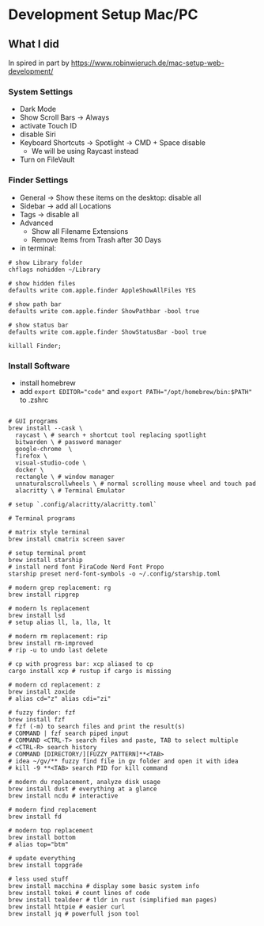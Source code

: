 # Development Setup Mac/PC

## What I did

In spired in part by https://www.robinwieruch.de/mac-setup-web-development/

### System Settings

- Dark Mode
- Show Scroll Bars -> Always
- activate Touch ID
- disable Siri
- Keyboard Shortcuts -> Spotlight -> CMD + Space disable
  - We will be using Raycast instead
- Turn on FileVault

### Finder Settings

- General -> Show these items on the desktop: disable all
- Sidebar -> add all Locations
- Tags -> disable all
- Advanced
  - Show all Filename Extensions
  - Remove Items from Trash after 30 Days
- in terminal:

```
# show Library folder
chflags nohidden ~/Library

# show hidden files
defaults write com.apple.finder AppleShowAllFiles YES

# show path bar
defaults write com.apple.finder ShowPathbar -bool true

# show status bar
defaults write com.apple.finder ShowStatusBar -bool true

killall Finder;
```

### Install Software

- install homebrew
- add `export EDITOR="code"` and `export PATH="/opt/homebrew/bin:$PATH"` to .zshrc

```

# GUI programs
brew install --cask \
  raycast \ # search + shortcut tool replacing spotlight
  bitwarden \ # password manager
  google-chrome  \
  firefox \
  visual-studio-code \
  docker \
  rectangle \ # window manager
  unnaturalscrollwheels \ # normal scrolling mouse wheel and touch pad
  alacritty \ # Terminal Emulator

# setup `.config/alacritty/alacritty.toml`

# Terminal programs

# matrix style terminal
brew install cmatrix screen saver

# setup terminal promt
brew install starship
# install nerd font FiraCode Nerd Font Propo
starship preset nerd-font-symbols -o ~/.config/starship.toml

# modern grep replacement: rg
brew install ripgrep

# modern ls replacement
brew install lsd
# setup alias ll, la, lla, lt

# modern rm replacement: rip
brew install rm-improved
# rip -u to undo last delete

# cp with progress bar: xcp aliased to cp
cargo install xcp # rustup if cargo is missing

# modern cd replacement: z
brew install zoxide
# alias cd="z" alias cdi="zi"

# fuzzy finder: fzf
brew install fzf
# fzf (-m) to search files and print the result(s)
# COMMAND | fzf search piped input
# COMMAND <CTRL-T> search files and paste, TAB to select multiple
# <CTRL-R> search history
# COMMAND [DIRECTORY/][FUZZY_PATTERN]**<TAB>
# idea ~/gv/** fuzzy find file in gv folder and open it with idea
# kill -9 **<TAB> search PID for kill command

# modern du replacement, analyze disk usage
brew install dust # everything at a glance
brew install ncdu # interactive

# modern find replacement
brew install fd

# modern top replacement
brew install bottom
# alias top="btm"

# update everything
brew install topgrade

# less used stuff
brew install macchina # display some basic system info
brew install tokei # count lines of code
brew install tealdeer # tldr in rust (simplified man pages)
brew install httpie # easier curl
brew install jq # powerfull json tool
```
